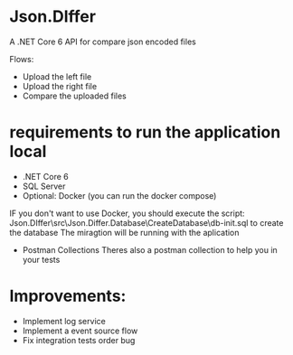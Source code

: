 # Json.DIffer
A .NET Core 6 API for compare json encoded files

Flows:
- Upload the left file
- Upload the right file
- Compare the uploaded files

# requirements to run the application local
- .NET Core 6
- SQL Server
- Optional: Docker (you can run the docker compose)

IF you don't want to use Docker, you should execute the script: Json.DIffer\src\Json.Differ.Database\CreateDatabase\db-init.sql to create the database
The miragtion will be running with the aplication

- Postman Collections
Theres also a postman collection to help you in your tests

# Improvements:
- Implement log service
- Implement a event source flow
- Fix integration tests order bug
